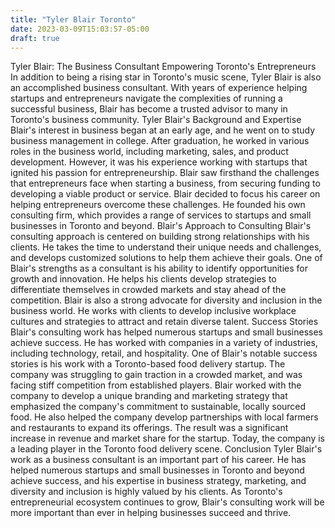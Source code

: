 ```yaml
---
title: "Tyler Blair Toronto"
date: 2023-03-09T15:03:57-05:00
draft: true
---
```


Tyler Blair: The Business Consultant Empowering Toronto's Entrepreneurs In addition to being a rising star in Toronto's music scene, Tyler Blair is also an accomplished business consultant. With years of experience helping startups and entrepreneurs navigate the complexities of running a successful business, Blair has become a trusted advisor to many in Toronto's business community. Tyler Blair's Background and Expertise Blair's interest in business began at an early age, and he went on to study business management in college. After graduation, he worked in various roles in the business world, including marketing, sales, and product development. However, it was his experience working with startups that ignited his passion for entrepreneurship. Blair saw firsthand the challenges that entrepreneurs face when starting a business, from securing funding to developing a viable product or service. Blair decided to focus his career on helping entrepreneurs overcome these challenges. He founded his own consulting firm, which provides a range of services to startups and small businesses in Toronto and beyond. Blair's Approach to Consulting Blair's consulting approach is centered on building strong relationships with his clients. He takes the time to understand their unique needs and challenges, and develops customized solutions to help them achieve their goals. One of Blair's strengths as a consultant is his ability to identify opportunities for growth and innovation. He helps his clients develop strategies to differentiate themselves in crowded markets and stay ahead of the competition. Blair is also a strong advocate for diversity and inclusion in the business world. He works with clients to develop inclusive workplace cultures and strategies to attract and retain diverse talent. Success Stories Blair's consulting work has helped numerous startups and small businesses achieve success. He has worked with companies in a variety of industries, including technology, retail, and hospitality. One of Blair's notable success stories is his work with a Toronto-based food delivery startup. The company was struggling to gain traction in a crowded market, and was facing stiff competition from established players. Blair worked with the company to develop a unique branding and marketing strategy that emphasized the company's commitment to sustainable, locally sourced food. He also helped the company develop partnerships with local farmers and restaurants to expand its offerings. The result was a significant increase in revenue and market share for the startup. Today, the company is a leading player in the Toronto food delivery scene. Conclusion Tyler Blair's work as a business consultant is an important part of his career. He has helped numerous startups and small businesses in Toronto and beyond achieve success, and his expertise in business strategy, marketing, and diversity and inclusion is highly valued by his clients. As Toronto's entrepreneurial ecosystem continues to grow, Blair's consulting work will be more important than ever in helping businesses succeed and thrive.

